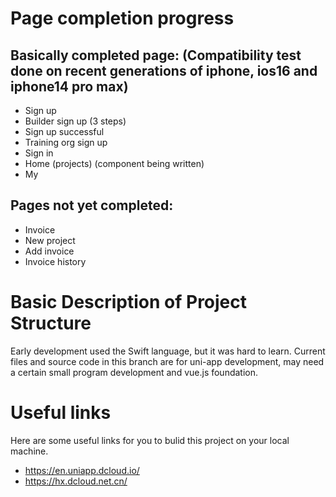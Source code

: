 # Page completion progress
## Basically completed page: (Compatibility test done on recent generations of iphone, ios16 and iphone14 pro max)
- Sign up
- Builder sign up (3 steps)
- Sign up successful
- Training org sign up
- Sign in
- Home (projects) (component being written)
- My

## Pages not yet completed:
- Invoice
- New project
- Add invoice
- Invoice history

# Basic Description of Project Structure
Early development used the Swift language, but it was hard to learn. 
Current files and source code in this branch are for uni-app development, may need a certain small program development and vue.js foundation.

# Useful links
Here are some useful links for you to bulid this project on your local machine.
- https://en.uniapp.dcloud.io/
- https://hx.dcloud.net.cn/